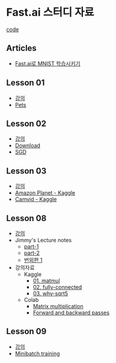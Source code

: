 # Fast.ai 스터디 자료

[code](https://github.com/fastai/course-v3)

## Articles
- [Fast.ai로 MNIST 학습시키기](https://coffeedjimmy.github.io/fastai_mnist_intro/)

## Lesson 01

- [강의](https://course.fast.ai/videos/?lesson=1)
- [Pets](https://drive.google.com/file/d/1G9KmMgZ5xARhtmv-KmmiZ8kiJ-kx7bTD/view?usp=sharing)

## Lesson 02

- [강의](https://course.fast.ai/videos/?lesson=2)
- [Download](https://drive.google.com/file/d/1TXlyhMWxugexz3opC36B_9CmO8tlFtMl/view?usp=sharingl)
- [SGD](https://drive.google.com/file/d/1ueOrnxcUyZd-fU5DNr1MJEH5gzfz1Zmw/view?usp=sharing)

## Lesson 03

- [강의](https://course.fast.ai/videos/?lesson=3)
- [Amazon Planet - Kaggle](https://www.kaggle.com/coffeedjimmy/fast-ai-v3-lesson3-planet-korean-translated)
- [Camvid - Kaggle]()


## Lesson 08

- [강의](https://course.fast.ai/videos/?lesson=8)
- Jimmy's Lecture notes
  - [part-1](https://coffeedjimmy.github.io/fastai_coursev3_lesson8_01/)
  - [part-2](https://coffeedjimmy.github.io//fastai_coursev3_lesson8_02/)
  - [번외편 1](https://coffeedjimmy.github.io//fastai_coursev3_lesson8_03/)
- 강의자료
  - Kaggle
    - [01. matmul](https://www.kaggle.com/coffeedjimmy/fastai-course-v3-01-matmul)
    - [02. fully-connected](https://www.kaggle.com/coffeedjimmy/fastai-course-v3-02-fully-connected)
    - [03. why-sqrt5](https://www.kaggle.com/coffeedjimmy/fastai-course-v3-03-why-sqrt5)
  - Colab
    - [Matrix multiplication](https://drive.google.com/file/d/135mLFTQEkb8T6MXlAWleJWHXwgJD_t9u/view?usp=sharing)
    - [Forward and backward passes](https://drive.google.com/file/d/1IRj4GrUrhOl6rx2q883wyMTp7L7Ge_BT/view?usp=sharing)

## Lesson 09

- [강의](https://course.fast.ai/videos/?lesson=9)
- [Minibatch training](https://drive.google.com/file/d/1zJXhiKJSz6MMrZf7c_DZxGQcFemh9HYL/view?usp=sharing)
